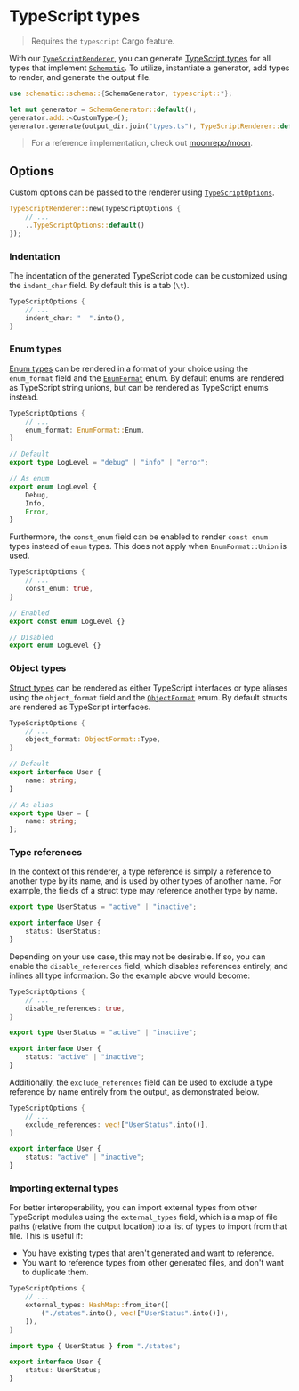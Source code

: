 # TypeScript types

> Requires the `typescript` Cargo feature.

With our
[`TypeScriptRenderer`](https://docs.rs/schematic/latest/schematic/schema/typescript/struct.TypeScriptRenderer.html),
you can generate [TypeScript types](https://www.typescriptlang.org/) for all types that implement
[`Schematic`](https://docs.rs/schematic/latest/schematic/schema/trait.Schematic.html). To utilize,
instantiate a generator, add types to render, and generate the output file.

```rust
use schematic::schema::{SchemaGenerator, typescript::*};

let mut generator = SchemaGenerator::default();
generator.add::<CustomType>();
generator.generate(output_dir.join("types.ts"), TypeScriptRenderer::default())?;
```

> For a reference implementation, check out
> [moonrepo/moon](https://github.com/moonrepo/moon/blob/master/nextgen/config/src/main.rs).

## Options

Custom options can be passed to the renderer using
[`TypeScriptOptions`](https://docs.rs/schematic/latest/schematic/schema/typescript/struct.TypeScriptOptions.html).

```rust
TypeScriptRenderer::new(TypeScriptOptions {
	// ...
	..TypeScriptOptions::default()
});
```

### Indentation

The indentation of the generated TypeScript code can be customized using the `indent_char` field. By
default this is a tab (`\t`).

```rust
TypeScriptOptions {
	// ...
	indent_char: "  ".into(),
}
```

### Enum types

[Enum types](../enum.md) can be rendered in a format of your choice using the `enum_format` field
and the
[`EnumFormat`](https://docs.rs/schematic/latest/schematic/schema/typescript/enum.EnumFormat.html)
enum. By default enums are rendered as TypeScript string unions, but can be rendered as TypeScript
enums instead.

```rust
TypeScriptOptions {
	// ...
	enum_format: EnumFormat::Enum,
}
```

```ts
// Default
export type LogLevel = "debug" | "info" | "error";

// As enum
export enum LogLevel {
	Debug,
	Info,
	Error,
}
```

Furthermore, the `const_enum` field can be enabled to render `const enum` types instead of `enum`
types. This does not apply when `EnumFormat::Union` is used.

```rust
TypeScriptOptions {
	// ...
	const_enum: true,
}
```

```ts
// Enabled
export const enum LogLevel {}

// Disabled
export enum LogLevel {}
```

### Object types

[Struct types](../struct.md) can be rendered as either TypeScript interfaces or type aliases using
the `object_format` field and the
[`ObjectFormat`](https://docs.rs/schematic/latest/schematic/schema/typescript/enum.ObjectFormat.html)
enum. By default structs are rendered as TypeScript interfaces.

```rust
TypeScriptOptions {
	// ...
	object_format: ObjectFormat::Type,
}
```

```ts
// Default
export interface User {
	name: string;
}

// As alias
export type User = {
	name: string;
};
```

### Type references

In the context of this renderer, a type reference is simply a reference to another type by its name,
and is used by other types of another name. For example, the fields of a struct type may reference
another type by name.

```ts
export type UserStatus = "active" | "inactive";

export interface User {
	status: UserStatus;
}
```

Depending on your use case, this may not be desirable. If so, you can enable the
`disable_references` field, which disables references entirely, and inlines all type information. So
the example above would become:

```rust
TypeScriptOptions {
	// ...
	disable_references: true,
}
```

```ts
export type UserStatus = "active" | "inactive";

export interface User {
	status: "active" | "inactive";
}
```

Additionally, the `exclude_references` field can be used to exclude a type reference by name
entirely from the output, as demonstrated below.

```rust
TypeScriptOptions {
	// ...
	exclude_references: vec!["UserStatus".into()],
}
```

```ts
export interface User {
	status: "active" | "inactive";
}
```

### Importing external types

For better interoperability, you can import external types from other TypeScript modules using the
`external_types` field, which is a map of file paths (relative from the output location) to a list
of types to import from that file. This is useful if:

- You have existing types that aren't generated and want to reference.
- You want to reference types from other generated files, and don't want to duplicate them.

```rust
TypeScriptOptions {
	// ...
	external_types: HashMap::from_iter([
		("./states".into(), vec!["UserStatus".into()]),
	]),
}
```

```ts
import type { UserStatus } from "./states";

export interface User {
	status: UserStatus;
}
```
